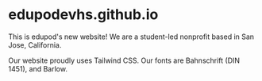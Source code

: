 # edupodevhs.github.io
This is edupod's new website! We are a student-led nonprofit based in San Jose, California. 

Our website proudly uses Tailwind CSS. Our fonts are Bahnschrift (DIN 1451), and Barlow.
